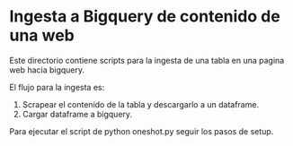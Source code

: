 # Ingesta a Bigquery de contenido de una web

Este directorio contiene scripts para la ingesta de una tabla en una pagina web hacia bigquery.

El flujo para la ingesta es:

1. Scrapear el contenido de la tabla y descargarlo a un dataframe.
2. Cargar dataframe a bigquery.

Para ejecutar el script de python oneshot.py seguir los pasos de setup.
